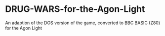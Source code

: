 # DRUG-WARS-for-the-Agon-Light
An adaption of the DOS version of the game, converted to BBC BASIC (Z80) for the Agon Light
